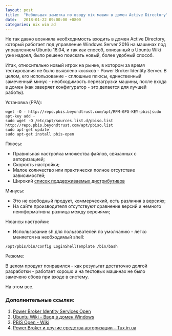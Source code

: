 ```yaml
---
layout: post
title:  "Небольшая заметка по вводу nix машин в домен Active Directory"
date:   2018-01-22 09:00:00 +0800
categories: nix win ad
---
```


Не так давно возникла необходимость входить в домен Active Directory, который работает под управление Windows Server 2016 на машинах под управлением Ubuntu 16.04, и так как способ, описанный в Ubuntu Wiki уже надоел, было решено поискать новый, более удобный способ.

Итак, относительно новый игрок на рынке, в котором за время тестирования не было выявлено косяков - Power Broker Identity Server. В целом, его использование - сплошные плюсы, единственный замеченный минус - необходимость перезагрузки машины, после входа в домен (как заверяет конфигуратор - это делается для лучшей работы).

Установка (PPA):

```
wget -O - http://repo.pbis.beyondtrust.com/apt/RPM-GPG-KEY-pbis|sudo apt-key add - 
sudo wget -O /etc/apt/sources.list.d/pbiso.list http://repo.pbis.beyondtrust.com/apt/pbiso.list 
sudo apt-get update
sudo apt-get install pbis-open
```

Плюсы:
- Правильная настройка множества файлов, связанных с авторизацией;
- Скорость настройки;
- Малое количество или практически полное отсутствие зависимостей;
- Широкий [список поддерживаемых дистрибутивов](https://www.beyondtrust.com/wp-content/uploads/documentation-pbis-supported-platforms-full-list.pdf)

Минусы:
- Это не свободный продукт, коммерческий, есть различия в версиях;
- На сайте производителя отсутствуют сравнение версий и немного неинформативна разница между версиями;

Нюансы настройки:

- Использование sh для пользователей по умолчанию - легко меняется на необходимый shell:

```
/opt/pbis/bin/config LoginShellTemplate /bin/bash
```

Резюме:

В целом продукт понравился - как результат достаточно долгой разработки - работает хорошо и на тестовых машинах не было замечено сбоев при входе в систему.

На этом все.

### Дополнительные ссылки:
1. [Power Broker Identity Services Open](https://www.beyondtrust.com/products/powerbroker-identity-services-open/)
2. [Ubuntu Wiki - Ввод в домен Windows](http://help.ubuntu.ru/wiki/ввод_в_домен_windows)
3. [PBIS Open - Wiki](https://github.com/BeyondTrust/pbis-open/wiki)
4. [Power Broker и другие средства авторизации - Tux.in.ua](https://www.tux.in.ua/articles/3117)